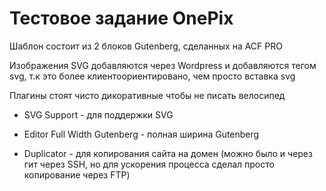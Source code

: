 # Тестовое задание OnePix

Шаблон состоит из 2 блоков Gutenberg, сделанных на ACF PRO

Изображения SVG добавляются через Wordpress и добавляются тегом svg, т.к это более клиентоориентировано, чем просто вставка svg

Плагины стоят чисто дикоративные чтобы не писать велосипед

- SVG Support - для поддержки SVG

- Editor Full Width Gutenberg - полная ширина Gutenberg

- Duplicator - для копирования сайта на домен (можно было и через гит через SSH, но для ускорения процесса сделал просто копирование через FTP)
